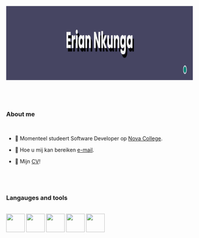 <img src= "banner1.png" height = 200/> 

#

<br>


### About me 

<br>

- 🏫 Momenteel studeert Software Developer op [Nova College](https://www.novacollege.nl/). 
  
- 📧 Hoe u mij kan bereiken [e-mail](mailto:enkunga417@student.novacollege.nl).
  
- 📃 Mijn [CV](https://flowcv.com/resume/bww08p1s15)!

#
<br>

### Langauges and tools
<br>
<img src="https://cdn.jsdelivr.net/gh/devicons/devicon/icons/csharp/csharp-original.svg" width="50" height="50"/>
<img src="https://cdn.jsdelivr.net/gh/devicons/devicon/icons/php/php-original.svg" width="50" height="50"/>
<img src="https://cdn.jsdelivr.net/gh/devicons/devicon/icons/html5/html5-plain-wordmark.svg" width="50" height="50" />

<img src="https://cdn.jsdelivr.net/gh/devicons/devicon/icons/css3/css3-plain-wordmark.svg" width = "50" height= "50"/>
<img src="https://cdn.jsdelivr.net/gh/devicons/devicon/icons/bootstrap/bootstrap-original-wordmark.svg" width = "50" height= "50"/>
          
          
          
